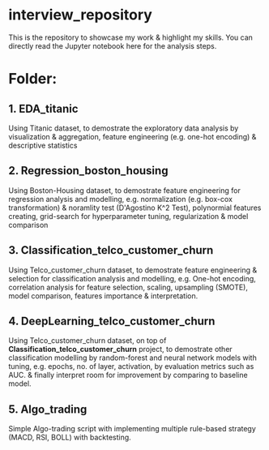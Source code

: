 # interview_repository 
This is the repository to showcase my work & highlight my skills. You can directly read the Jupyter notebook here for the analysis steps.

# Folder:
## 1. EDA_titanic
Using Titanic dataset, to demostrate the exploratory data analysis by visualization & aggregation, feature engineering (e.g. one-hot encoding) & descriptive statistics


## 2. Regression_boston_housing
Using Boston-Housing dataset, to demostrate feature engineering for regression analysis and modelling, e.g. normalization (e.g. box-cox transformation) & noramlity test (D'Agostino K^2 Test), polynormial features creating, grid-search for hyperparameter tuning, regularization & model comparison


## 3. Classification_telco_customer_churn
Using Telco_customer_churn dataset, to demostrate feature engineering & selection for classification analysis and modelling, e.g. One-hot encoding, correlation analysis for feature selection, scaling, upsampling (SMOTE), model comparison, features importance & interpretation.


## 4. DeepLearning_telco_customer_churn
Using Telco_customer_churn dataset, on top of __Classification_telco_customer_churn__ project, to demostrate other classification modelling by random-forest and neural network models with tuning, e.g. epochs, no. of layer, activation, by evaluation metrics such as AUC. & finally interpret room for improvement by comparing to baseline model.


## 5. Algo_trading
Simple Algo-trading script with implementing multiple rule-based strategy (MACD, RSI, BOLL) with backtesting. 
